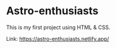 # Astro-enthusiasts

This is my first project using HTML & CSS.   

Link: https://astro-enthusiasts.netlify.app/
